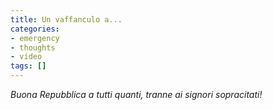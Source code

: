 ```yaml
---
title: Un vaffanculo a...
categories:
- emergency
- thoughts
- video
tags: []
---
```

_Buona Repubblica a tutti quanti, tranne ai signori sopracitati!_

